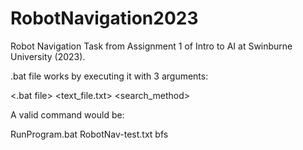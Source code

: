 # RobotNavigation2023

Robot Navigation Task from Assignment 1 of Intro to AI at Swinburne University (2023).

.bat file works by executing it with 3 arguments:

<.bat file> <text_file.txt> <search_method>

A valid command would be:

RunProgram.bat RobotNav-test.txt bfs
